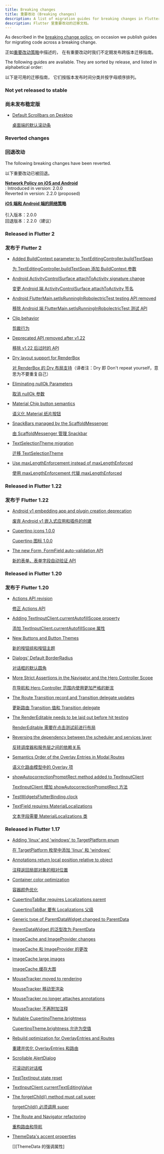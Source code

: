 ```yaml
---
title: Breaking changes
title: 重要改动 (Breaking changes)
description: A list of migration guides for breaking changes in Flutter.
description: Flutter 里重要改动的迁移文档。
---
```


As described in the [breaking change policy][],
on occasion we publish guides
for migrating code across a breaking change.

正如[重要改动策略][breaking change policy]中描述的，
在有重要改动时我们不定期发布跨版本迁移指南。

The following guides are available. They are sorted by
release, and listed in alphabetical order:

以下是可用的迁移指南，
它们按版本发布时间分类并按字母顺序排列。

### Not yet released to stable

### 尚未发布稳定版

* [Default Scrollbars on Desktop][]

  [桌面端的默认滚动条][Default Scrollbars on Desktop]

[Default Scrollbars on Desktop]: /docs/release/breaking-changes/default-desktop-scrollbars

### Reverted changes

### 回退改动

The following breaking changes have been reverted.

以下重要改动已被回退。

<b>[Network Policy on iOS and Android][]</b><br>
:  Introduced in version: 2.0.0<br>
   Reverted in version:   2.2.0 (proposed)
   
<b>[iOS 端和 Android 端的网络策略][Network Policy on iOS and Android]</b><br>
<br>  引入版本：2.0.0<br>
      回退版本：2.2.0（建议）

[Network Policy on iOS and Android]: /docs/release/breaking-changes/network-policy-ios-android

### Released in Flutter 2

### 发布于 Flutter 2

* [Added BuildContext parameter to TextEditingController.buildTextSpan][]

  [为 TextEditingController.buildTextSpan 添加 BuildContext 参数][Added BuildContext parameter to TextEditingController.buildTextSpan]
* [Android ActivityControlSurface attachToActivity signature change][]

  [变更 Android 端 ActivityControlSurface attachToActivity 签名][Android ActivityControlSurface attachToActivity signature change]
* [Android FlutterMain.setIsRunningInRobolectricTest testing API removed][]

  [移除 Android 端 FlutterMain.setIsRunningInRobolectricTest 测试 API][Android FlutterMain.setIsRunningInRobolectricTest testing API removed]
* [Clip behavior][]

  [剪裁行为][Clip behavior]
* [Deprecated API removed after v1.22][]

  [移除 v1.22 后过时的 API][Deprecated API removed after v1.22]
* [Dry layout support for RenderBox][]

  [对 RenderBox 的 Dry 布局支持][Dry layout support for RenderBox]（译者注：Dry 即 Don't repeat yourself，意思为不要重复自己）
* [Eliminating nullOk Parameters][]

  [取消 nullOk 参数][Eliminating nullOk Parameters]
* [Material Chip button semantics][]

  [语义化 Material 纸片按钮][Material Chip button semantics]
* [SnackBars managed by the ScaffoldMessenger][]

  [由 ScaffoldMessenger 管理 Snackbar][SnackBars managed by the ScaffoldMessenger]
* [TextSelectionTheme migration][]

  [迁移 TextSelectionTheme][TextSelectionTheme migration]
* [Use maxLengthEnforcement instead of maxLengthEnforced][]

  [使用 maxLengthEnforcement 代替 maxLengthEnforced][Use maxLengthEnforcement instead of maxLengthEnforced]

[Added BuildContext parameter to TextEditingController.buildTextSpan]: /docs/release/breaking-changes/buildtextspan-buildcontext
[Android ActivityControlSurface attachToActivity signature change]: /docs/release/breaking-changes/android-activity-control-surface-attach
[Android FlutterMain.setIsRunningInRobolectricTest testing API removed]: /docs/release/breaking-changes/android-setIsRunningInRobolectricTest-removed
[Clip behavior]: /docs/release/breaking-changes/clip-behavior
[Deprecated API removed after v1.22]: /docs/release/breaking-changes/1-22-deprecations
[Dry layout support for RenderBox]: /docs/release/breaking-changes/renderbox-dry-layout
[Eliminating nullOk Parameters]: /docs/release/breaking-changes/eliminating-nullok-parameters
[Material Chip button semantics]: /docs/release/breaking-changes/material-chip-button-semantics
[SnackBars managed by the ScaffoldMessenger]:  /docs/release/breaking-changes/scaffold-messenger
[TextSelectionTheme migration]: /docs/release/breaking-changes/text-selection-theme
[Use maxLengthEnforcement instead of maxLengthEnforced]: /docs/release/breaking-changes/use-maxLengthEnforcement-instead-of-maxLengthEnforced

### Released in Flutter 1.22

### 发布于 Flutter 1.22

* [Android v1 embedding app and plugin creation deprecation][]

  [废弃 Android v1 嵌入式应用和插件的创建][Android v1 embedding app and plugin creation deprecation]
* [Cupertino icons 1.0.0][]

  [Cupertino 图标 1.0.0][Cupertino icons 1.0.0]
* [The new Form, FormField auto-validation API][]

  [新的表单、表单字段自动验证 API][The new Form, FormField auto-validation API]


[Android v1 embedding app and plugin creation deprecation]: /docs/release/breaking-changes/android-v1-embedding-create-deprecation
[Cupertino icons 1.0.0]: /docs/release/breaking-changes/cupertino-icons-1.0.0
[The new Form, FormField auto-validation API]: /docs/release/breaking-changes/form-field-autovalidation-api

### Released in Flutter 1.20

### 发布于 Flutter 1.20

* [Actions API revision][]

  [修正 Actions API][Actions API revision]
* [Adding TextInputClient.currentAutofillScope property][]

  [添加 TextInputClient.currentAutofillScope 属性][Adding TextInputClient.currentAutofillScope property]
* [New Buttons and Button Themes][]

  [新的按钮组和按钮主题][New Buttons and Button Themes]
* [Dialogs' Default BorderRadius][]

  [对话框的默认圆角][Dialogs' Default BorderRadius]
* [More Strict Assertions in the Navigator and the Hero Controller Scope][]

  [在导航和 Hero Controller 范围内使用更加严格的断言][More Strict Assertions in the Navigator and the Hero Controller Scope]
* [The Route Transition record and Transition delegate updates][]

  [更新路由 Transition 值和 Transition delegate][The Route Transition record and Transition delegate updates]
* [The RenderEditable needs to be laid out before hit testing][]

  [RenderEditable 需要在点击测试前进行布局][The RenderEditable needs to be laid out before hit testing]
* [Reversing the dependency between the scheduler and services layer][]

  [反转调度器和服务层之间的依赖关系][Reversing the dependency between the scheduler and services layer]
* [Semantics Order of the Overlay Entries in Modal Routes][]

  [语义化路由模型中的 Overlay 项][Semantics Order of the Overlay Entries in Modal Routes]
* [showAutocorrectionPromptRect method added to TextInputClient][]

  [TextInputClient 增加 showAutocorrectionPromptRect 方法][showAutocorrectionPromptRect method added to TextInputClient]
* [TestWidgetsFlutterBinding.clock][]
* [TextField requires MaterialLocalizations][]

  [文本字段需要 MaterialLocalizations 类][TextField requires MaterialLocalizations]

[Actions API revision]: /docs/release/breaking-changes/actions-api-revision
[Adding TextInputClient.currentAutofillScope property]: /docs/release/breaking-changes/add-currentAutofillScope-to-TextInputClient
[New Buttons and Button Themes]: /docs/release/breaking-changes/buttons
[Dialogs' Default BorderRadius]:/docs/release/breaking-changes/dialog-border-radius
[More Strict Assertions in the Navigator and the Hero Controller Scope]: /docs/release/breaking-changes/hero-controller-scope
[Reversing the dependency between the scheduler and services layer]: /docs/release/breaking-changes/services-scheduler-dependency-reversed
[The RenderEditable needs to be laid out before hit testing]: /docs/release/breaking-changes/rendereditable-layout-before-hit-test
[Semantics Order of the Overlay Entries in Modal Routes]: /docs/release/breaking-changes/modal-router-semantics-order
[showAutocorrectionPromptRect method added to TextInputClient]: /docs/release/breaking-changes/add-showAutocorrectionPromptRect
[TestWidgetsFlutterBinding.clock]: /docs/release/breaking-changes/test-widgets-flutter-binding-clock
[TextField requires MaterialLocalizations]: /docs/release/breaking-changes/text-field-material-localizations
[The Route Transition record and Transition delegate updates]: /docs/release/breaking-changes/route-transition-record-and-transition-delegate

### Released in Flutter 1.17

* [Adding 'linux' and 'windows' to TargetPlatform enum][]

  [在 TargetPlatform 枚举中添加 'linux' 和 'windows'][Adding 'linux' and 'windows' to TargetPlatform enum]
* [Annotations return local position relative to object][]

  [注释返回局部对象的相对位置][Annotations return local position relative to object]
* [Container color optimization][]

  [容器颜色优化][Container color optimization]
* [CupertinoTabBar requires Localizations parent][]

  [CupertinoTabBar 要有 Localizations 父级][CupertinoTabBar requires Localizations parent]
* [Generic type of ParentDataWidget changed to ParentData][]

  [ParentDataWidget 的泛型改为 ParentData][Generic type of ParentDataWidget changed to ParentData]
* [ImageCache and ImageProvider changes][]

  [ImageCache 和 ImageProvider 的更改][ImageCache and ImageProvider changes]
* [ImageCache large images][]

  [ImageCache 缓存大图][ImageCache large images]
* [MouseTracker moved to rendering][]

  [MouseTracker 移动至渲染][MouseTracker  moved to rendering]
* [MouseTracker no longer attaches annotations][]

  [MouseTracker 不再附加注释][MouseTracker no longer attaches annotations]
* [Nullable CupertinoTheme.brightness][]

  [CupertinoTheme.brightness 允许为空值][Nullable CupertinoTheme.brightness]
* [Rebuild optimization for OverlayEntries and Routes][]

  [重建并优化 OverlayEntries 和路由][Rebuild optimization for OverlayEntries and Routes]
* [Scrollable AlertDialog][]

  [可滚动的对话框][Scrollable AlertDialog]
* [TestTextInput state reset][]

  [][TestTextInput state reset]
* [TextInputClient currentTextEditingValue][]
* [The forgetChild() method must call super][]

  [forgetChild() 必须调用 super][The forgetChild() method must call super]
* [The Route and Navigator refactoring][]

  [重构路由和导航][The Route and Navigator refactoring]
* [ThemeData's accent properties][]

  [][ThemeData 的强调属性]

[Adding 'linux' and 'windows' to TargetPlatform enum]: /docs/release/breaking-changes/target-platform-linux-windows
[Annotations return local position relative to object]: /docs/release/breaking-changes/annotations-return-local-position-relative-to-object
[breaking change policy]: /docs/resources/compatibility
[Container color optimization]: /docs/release/breaking-changes/container-color
[CupertinoTabBar requires Localizations parent]: /docs/release/breaking-changes/cupertino-tab-bar-localizations
[Generic type of ParentDataWidget changed to ParentData]: /docs/release/breaking-changes/parent-data-widget-generic-type
[ImageCache and ImageProvider changes]: /docs/release/breaking-changes/image-cache-and-provider
[ImageCache large images]: /docs/release/breaking-changes/imagecache-large-images
[MouseTracker moved to rendering]: /docs/release/breaking-changes/mouse-tracker-moved-to-rendering
[MouseTracker no longer attaches annotations]: /docs/release/breaking-changes/mouse-tracker-no-longer-attaches-annotations
[Nullable CupertinoTheme.brightness]: /docs/release/breaking-changes/nullable-cupertinothemedata-brightness
[Rebuild optimization for OverlayEntries and Routes]: /docs/release/breaking-changes/overlay-entry-rebuilds
[Scrollable AlertDialog]: /docs/release/breaking-changes/scrollable-alert-dialog
[TestTextInput state reset]: /docs/release/breaking-changes/test-text-input
[TextInputClient currentTextEditingValue]: /docs/release/breaking-changes/text-input-client-current-value
[The forgetChild() method must call super]: /docs/release/breaking-changes/forgetchild-call-super
[The Route and Navigator refactoring]: /docs/release/breaking-changes/route-navigator-refactoring
[ThemeData's accent properties]: /docs/release/breaking-changes/theme-data-accent-properties
